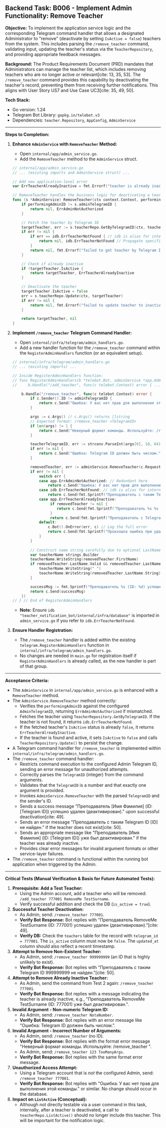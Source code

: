 ## Backend Task: B006 - Implement Admin Functionality: Remove Teacher

**Objective:**
To implement the application service logic and the corresponding Telegram command handler that allows a designated Administrator to "remove" (deactivate by setting `IsActive = false`) teachers from the system. This includes parsing the `/remove_teacher` command, validating input, updating the teacher's status via the `TeacherRepository`, and providing appropriate feedback messages.

**Background:**
The Product Requirements Document (PRD) mandates that Administrators can manage the teacher list, which includes removing teachers who are no longer active or relevant[cite: 13, 35, 53]. The `/remove_teacher` command provides this capability by deactivating the teacher's record, preventing them from receiving further notifications. This aligns with User Story US7 and Use Case UC3[cite: 35, 49, 50].

**Tech Stack:**
* Go version: 1.24
* Telegram Bot Library: `gopkg.in/telebot.v3`
* Dependencies: `teacher.Repository`, `AppConfig`, `AdminService`

---

**Steps to Completion:**

1.  **Enhance `AdminService` with `RemoveTeacher` Method:**
    * Open `internal/app/admin_service.go`.
    * Add the `RemoveTeacher` method to the `AdminService` struct.
    ```go
    // internal/app/admin_service.go
    // ... (existing imports and AdminService struct) ...

    // Add new application-level error
    var ErrTeacherAlreadyInactive = fmt.Errorf("teacher is already inactive")

    // RemoveTeacher handles the business logic for deactivating a teacher.
    func (s *AdminService) RemoveTeacher(ctx context.Context, performingAdminID int64, teacherTelegramIDToRemove int64) (*teacher.Teacher, error) {
        if performingAdminID != s.adminTelegramID {
            return nil, ErrAdminNotAuthorized
        }

        // Fetch the teacher by Telegram ID
        targetTeacher, err := s.teacherRepo.GetByTelegramID(ctx, teacherTelegramIDToRemove)
        if err != nil {
            if err == idb.ErrTeacherNotFound { // idb is alias for internal/infra/database
                return nil, idb.ErrTeacherNotFound // Propagate specific error
            }
            return nil, fmt.Errorf("failed to get teacher by Telegram ID for removal: %w", err)
        }

        // Check if already inactive
        if !targetTeacher.IsActive {
            return targetTeacher, ErrTeacherAlreadyInactive
        }

        // Deactivate the teacher
        targetTeacher.IsActive = false
        err = s.teacherRepo.Update(ctx, targetTeacher)
        if err != nil {
            return nil, fmt.Errorf("failed to update teacher to inactive in repository: %w", err)
        }

        return targetTeacher, nil
    }
    ```

2.  **Implement `/remove_teacher` Telegram Command Handler:**
    * Open `internal/infra/telegram/admin_handlers.go`.
    * Add a new handler function for the `/remove_teacher` command within the `RegisterAdminHandlers` function (or an equivalent setup).
    ```go
    // internal/infra/telegram/admin_handlers.go
    // ... (existing imports) ...

    // Inside RegisterAdminHandlers function:
    // func RegisterAdminHandlers(b *telebot.Bot, adminService *app.AdminService, adminTelegramID int64) {
    //     b.Handle("/add_teacher", func(c telebot.Context) error { ... }) // Existing handler

        b.Handle("/remove_teacher", func(c telebot.Context) error {
            if c.Sender().ID != adminTelegramID {
                return c.Send("Ошибка: У вас нет прав для выполнения этой команды.") // Unauthorized
            }

            args := c.Args() // c.Args() returns []string
            // Expected format: /remove_teacher <TelegramID>
            if len(args) != 1 {
                return c.Send("Неверный формат команды. Используйте: /remove_teacher <TelegramID>")
            }

            teacherTelegramID, err := strconv.ParseInt(args[0], 10, 64)
            if err != nil {
                return c.Send("Ошибка: Telegram ID должен быть числом.")
            }

            removedTeacher, err := adminService.RemoveTeacher(c.Request().Context(), c.Sender().ID, teacherTelegramID)
            if err != nil {
                switch err {
                case app.ErrAdminNotAuthorized: // Redundant here
                    return c.Send("Ошибка: У вас нет прав для выполнения этой команды.")
                case idb.ErrTeacherNotFound: // idb is alias for internal/infra/database
                    return c.Send(fmt.Sprintf("Преподаватель с таким Telegram ID %d не найден.", teacherTelegramID)) // [cite: 50]
                case app.ErrTeacherAlreadyInactive:
                     if removedTeacher != nil {
                        return c.Send(fmt.Sprintf("Преподаватель %s %s (ID: %d) уже был деактивирован.", removedTeacher.FirstName, removedTeacher.LastName.String, removedTeacher.TelegramID))
                     }
                     return c.Send(fmt.Sprintf("Преподаватель с Telegram ID %d уже был деактивирован.", teacherTelegramID))
                default:
                    c.Bot().OnError(err, c) // Log the full error
                    return c.Send(fmt.Sprintf("Произошла ошибка при удалении преподавателя: %s", err.Error()))
                }
            }
            
            // Construct name string carefully due to optional LastName
            var teacherName strings.Builder
            teacherName.WriteString(removedTeacher.FirstName)
            if removedTeacher.LastName.Valid && removedTeacher.LastName.String != "" {
                teacherName.WriteString(" ")
                teacherName.WriteString(removedTeacher.LastName.String)
            }

            successMsg := fmt.Sprintf("Преподаватель %s (ID: %d) успешно удален (деактивирован).", teacherName.String(), removedTeacher.TelegramID) // [cite: 49] (clarified "деактивирован")
            return c.Send(successMsg)
        })
    // } // End of RegisterAdminHandlers
    ```
    * **Note:** Ensure `idb "teacher_notification_bot/internal/infra/database"` is imported in `admin_service.go` if you refer to `idb.ErrTeacherNotFound`.

3.  **Ensure Handler Registration:**
    * The `/remove_teacher` handler is added within the existing `telegram.RegisterAdminHandlers` function in `internal/infra/telegram/admin_handlers.go`.
    * No changes are needed in `main.go` for registration itself if `RegisterAdminHandlers` is already called, as the new handler is part of that group.

---

**Acceptance Criteria:**

* The `AdminService` in `internal/app/admin_service.go` is enhanced with a `RemoveTeacher` method.
* The `AdminService.RemoveTeacher` method correctly:
    * Verifies the `performingAdminID` against the configured `AdminTelegramID`, returning `ErrAdminNotAuthorized` if mismatched.
    * Fetches the teacher using `TeacherRepository.GetByTelegramID`. If the teacher is not found, it returns `idb.ErrTeacherNotFound`.
    * If the fetched teacher's `IsActive` status is already `false`, it returns `ErrTeacherAlreadyInactive`.
    * If the teacher is found and active, it sets `IsActive` to `false` and calls `TeacherRepository.Update()` to persist the change.
* A Telegram command handler for `/remove_teacher` is implemented within `internal/infra/telegram/admin_handlers.go`.
* The `/remove_teacher` command handler:
    * Restricts command execution to the configured Admin Telegram ID, sending an error message for unauthorized attempts.
    * Correctly parses the `TelegramID` (integer) from the command arguments.
    * Validates that the `TelegramID` is a number and that exactly one argument is provided.
    * Invokes `AdminService.RemoveTeacher` with the parsed `TelegramID` and the sender's ID.
    * Sends a success message "Преподаватель [Имя Фамилия] (ID: [Telegram ID]) успешно удален (деактивирован)." upon successful deactivation[cite: 49].
    * Sends an error message "Преподаватель с таким Telegram ID [ID] не найден." if the teacher does not exist[cite: 50].
    * Sends an appropriate message like "Преподаватель [Имя Фамилия] (ID: [Telegram ID]) уже был деактивирован." if the teacher was already inactive.
    * Provides clear error messages for invalid argument formats or other service-layer failures.
* The `/remove_teacher` command is functional within the running bot application when triggered by the Admin.

---

**Critical Tests (Manual Verification & Basis for Future Automated Tests):**

1.  **Prerequisite: Add a Test Teacher:**
    * Using the Admin account, add a teacher who will be removed: `/add_teacher 777001 RemoveMe TestSurname`.
    * Verify successful addition and check the DB (`is_active = true`).
2.  **Successful Teacher Deactivation:**
    * As Admin, send: `/remove_teacher 777001`.
    * **Verify Bot Response:** Bot replies with "Преподаватель RemoveMe TestSurname (ID: 777001) успешно удален (деактивирован)."[cite: 49].
    * **Verify DB:** Check the `teachers` table for the record with `telegram_id = 777001`. The `is_active` column must now be `false`. The `updated_at` column should also reflect a recent timestamp.
3.  **Attempt to Remove Non-Existent Teacher:**
    * As Admin, send: `/remove_teacher 999999999` (an ID that is highly unlikely to exist).
    * **Verify Bot Response:** Bot replies with "Преподаватель с таким Telegram ID 999999999 не найден."[cite: 50].
4.  **Attempt to Remove Already Inactive Teacher:**
    * As Admin, send the command from Test 2 again: `/remove_teacher 777001`.
    * **Verify Bot Response:** Bot replies with a message indicating the teacher is already inactive, e.g., "Преподаватель RemoveMe TestSurname (ID: 777001) уже был деактивирован.".
5.  **Invalid Argument - Non-numeric Telegram ID:**
    * As Admin, send: `/remove_teacher NotaNumber`.
    * **Verify Bot Response:** Bot replies with an error message like "Ошибка: Telegram ID должен быть числом.".
6.  **Invalid Argument - Incorrect Number of Arguments:**
    * As Admin, send: `/remove_teacher` (no ID).
    * **Verify Bot Response:** Bot replies with the format error message "Неверный формат команды. Используйте: /remove_teacher <TelegramID>".
    * As Admin, send: `/remove_teacher 123 TooManyArgs`.
    * **Verify Bot Response:** Bot replies with the same format error message.
7.  **Unauthorized Access Attempt:**
    * Using a Telegram account that is *not* the configured Admin, send: `/remove_teacher 777001`.
    * **Verify Bot Response:** Bot replies with "Ошибка: У вас нет прав для выполнения этой команды." or similar. No change should occur in the database.
8.  **Impact on `ListActive` (Conceptual):**
    * Although not directly testable via a user command in this task, internally, after a teacher is deactivated, a call to `teacherRepo.ListActive()` should no longer include this teacher. This will be important for the notification logic.